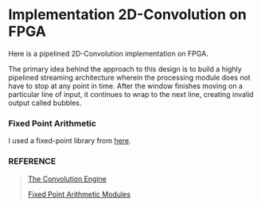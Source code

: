 # Implementation 2D-Convolution on FPGA

Here is a pipelined 2D-Convolution implementation on FPGA. 

The primary idea behind the approach to this design is to build a highly pipelined streaming architecture wherein the processing module does not have to stop at any point in time. After the window finishes moving on a particular line of input, it continues to wrap to the next line, creating invalid output called bubbles.

### Fixed Point Arithmetic

I used a fixed-point library from [here](https://opencores.org/projects/fixed_point_arithmetic_parameterized).
 

### REFERENCE
> [The Convolution Engine](https://thedatabus.io/convolver)
> 
> [Fixed Point Arithmetic Modules
](https://opencores.org/projects/fixed_point_arithmetic_parameterized)
